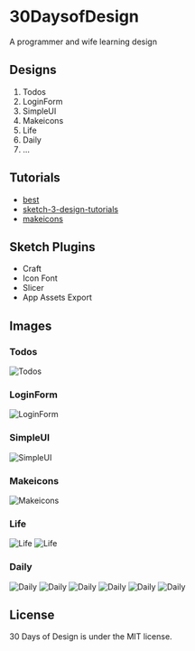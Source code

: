 # 30DaysofDesign

A programmer and wife learning design

## Designs

1. Todos
1. LoginForm
1. SimpleUI
1. Makeicons
1. Life
1. Daily
1. ...

## Tutorials
* [best](https://designcode.io/)
* [sketch-3-design-tutorials](https://webdesignledger.com/sketch-3-design-tutorials/)
* [makeicons](http://weibo.com/p/10080884be2c4828ddfb0b13124ffc6c830175?k=makeicons&from=501&_from_=huati_topic#_rnd1473754586900)

## Sketch Plugins
* Craft
* Icon Font
* Slicer
* App Assets Export

## Images
### Todos
![Todos](01-Todos/image/preview.png)

### LoginForm
![LoginForm](02-LoginForm/image/preview.png)

### SimpleUI
![SimpleUI](03-SimpleUI/image/preview.png)

### Makeicons
![Makeicons](04-Makeicons/image/preview.png)

### Life
![Life](05-Life/image/logo.png)
![Life](05-Life/image/preview.png)

### Daily
![Daily](06-Daily/image/logo.png)
![Daily](06-Daily/image/startup.png)
![Daily](06-Daily/image/homepage.png)
![Daily](06-Daily/image/detail.png)
![Daily](06-Daily/image/menu.png)
![Daily](06-Daily/image/prototype.gif)

## License

30 Days of Design is under the MIT license.
